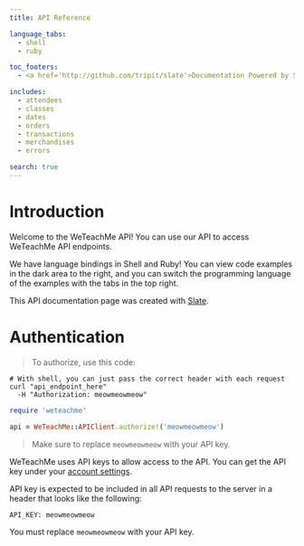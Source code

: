 ```yaml
---
title: API Reference

language_tabs:
  - shell
  - ruby

toc_footers:
  - <a href='http://github.com/tripit/slate'>Documentation Powered by Slate</a>

includes:
  - attendees
  - classes
  - dates
  - orders
  - transactions
  - merchandises
  - errors

search: true
---
```


# Introduction

Welcome to the WeTeachMe API! You can use our API to access WeTeachMe API endpoints.

We have language bindings in Shell and Ruby! You can view code examples in the dark area to the right, and you can switch the programming language of the examples with the tabs in the top right.

This API documentation page was created with [Slate](http://github.com/tripit/slate).

# Authentication

> To authorize, use this code:

```shell
# With shell, you can just pass the correct header with each request
curl "api_endpoint_here"
  -H "Authorization: meowmeowmeow"
```

```ruby
require 'weteachme'

api = WeTeachMe::APIClient.authorize!('meowmeowmeow')
```

> Make sure to replace `meowmeowmeow` with your API key.

WeTeachMe uses API keys to allow access to the API. You can get the API key under your [account settings](https://dashboard.weteachme.com/account/settings).

API key is expected to be included in all API requests to the server in a header that looks like the following:

`API_KEY: meowmeowmeow`

<aside class="notice">
You must replace <code>meowmeowmeow</code> with your API key.
</aside>
